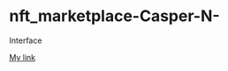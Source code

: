 # nft_marketplace-Casper-N-
Interface

[My link](https://www.figma.com/file/HjXWle0FE3hxEhGqCrQtcN/NFT-Marketplace---Casper-Network?node-id=31%3A4)
